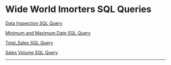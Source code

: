 # Wide World Imorters SQL Queries

[Data Inspection SQL Query](WWI_SQL_Queries/Data_Inspection.md)

[Minimum and Maximum Date SQL Query](https://github.com/Evank2023/Portfolio/blob/WWI/WWI_SQL_Queries/MinMaxDate.md)

[Total_Sales SQL Query](https://github.com/Evank2023/Portfolio/blob/WWI/WWI_SQL_Queries/TotalSales.md)

[Sales Volume SQL Query](WWI_SQL_Queries/SalesVolume.md)

___




